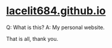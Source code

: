 # [lacelit684.github.io](https://lacelit684.github.io)
Q: What is this?
A: My personal website.

That is all, thank you.
